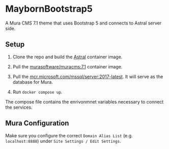 # MaybornBootstrap5

A Mura CMS 7.1 theme that uses Bootstrap 5 and connects to Astral server side.

## Setup

1. Clone the repo and build the [Astral](https://github.com/anderfernandes/astral/tree/master) container image.

2. Pull the [murasoftware/muracms:7.1](https://hub.docker.com/r/murasoftware/muracms/tags) container image.

3. Pull the [mcr.microsoft.com/mssql/server:2017-latest](https://learn.microsoft.com/en-us/sql/linux/quickstart-install-connect-docker?view=sql-server-2017&tabs=cli&pivots=cs1-bash). It will serve as the database for Mura.

4. Run `docker compose up`.

The compose file contains the enrivonmnet variables necessary to connect the services.

## Mura Configuration

Make sure you configure the correct `Domain Alias List` (e.g. `localhost:8888`) under `Site Settings / Edit Settings`.
